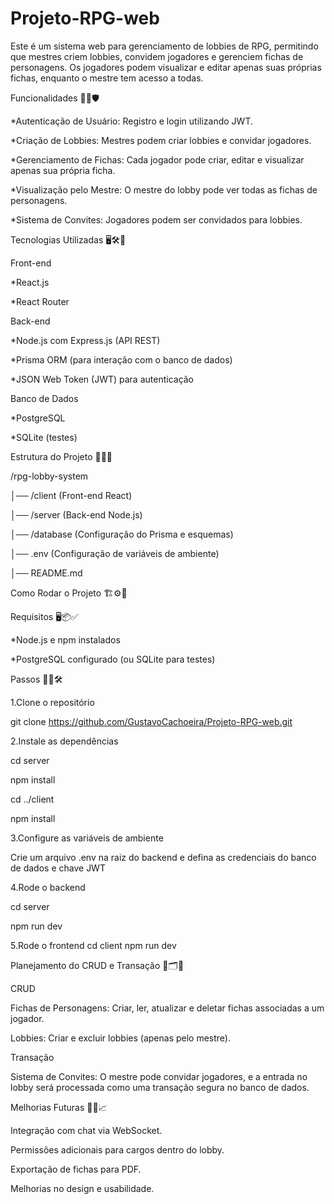 # Projeto-RPG-web
Este é um sistema web para gerenciamento de lobbies de RPG, permitindo que mestres criem lobbies, convidem jogadores e gerenciem fichas de personagens. Os jogadores podem visualizar e editar apenas suas próprias fichas, enquanto o mestre tem acesso a todas.

Funcionalidades 🚀🎯🛡️

*Autenticação de Usuário: Registro e login utilizando JWT.

*Criação de Lobbies: Mestres podem criar lobbies e convidar jogadores.

*Gerenciamento de Fichas: Cada jogador pode criar, editar e visualizar apenas sua própria ficha.

*Visualização pelo Mestre: O mestre do lobby pode ver todas as fichas de personagens.

*Sistema de Convites: Jogadores podem ser convidados para lobbies.


Tecnologias Utilizadas 🖥️🛠️🔗

Front-end

*React.js

*React Router


Back-end

*Node.js com Express.js (API REST)

*Prisma ORM (para interação com o banco de dados)

*JSON Web Token (JWT) para autenticação


Banco de Dados

*PostgreSQL

*SQLite (testes)


Estrutura do Projeto 📂📌📜

/rpg-lobby-system

│── /client (Front-end React)

│── /server (Back-end Node.js)

│── /database (Configuração do Prisma e esquemas)

│── .env (Configuração de variáveis de ambiente)

│── README.md


Como Rodar o Projeto 🏗️⚙️🚀

Requisitos 🖥️📦✅

*Node.js e npm instalados

*PostgreSQL configurado (ou SQLite para testes)


Passos 🏃💨🛠️

1.Clone o repositório

git clone https://github.com/GustavoCachoeira/Projeto-RPG-web.git


2.Instale as dependências

cd server

npm install

cd ../client

npm install


3.Configure as variáveis de ambiente

Crie um arquivo .env na raiz do backend e defina as credenciais do banco de dados e chave JWT


4.Rode o backend

cd server

npm run dev


5.Rode o frontend
cd client
npm run dev


Planejamento do CRUD e Transação 🔄🗂️🔐

CRUD

Fichas de Personagens: Criar, ler, atualizar e deletar fichas associadas a um jogador.

Lobbies: Criar e excluir lobbies (apenas pelo mestre).


Transação

Sistema de Convites: O mestre pode convidar jogadores, e a entrada no lobby será processada como uma transação segura no banco de dados.


Melhorias Futuras 🚀✨📈

Integração com chat via WebSocket.

Permissões adicionais para cargos dentro do lobby.

Exportação de fichas para PDF.

Melhorias no design e usabilidade.
